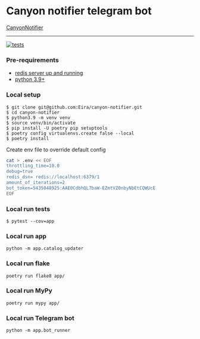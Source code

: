 # Canyon notifier telegram bot
[CanyonNotifier](https://t.me/CanyonNotifierBot)

---
[![tests](https://github.com/Eira/canyon-notifier/actions/workflows/tests.yml/badge.svg?branch=master)](https://github.com/Eira/canyon-notifier/actions/workflows/tests.yml)


### Pre-requirements
- [redis server up and running](https://redis.io/docs/getting-started/installation/)
- [python 3.9+](https://www.python.org/downloads/)

### Local setup
```shell
$ git clone git@github.com:Eira/canyon-notifier.git
$ cd canyon-notifier
$ python3.9 -m venv venv
$ source venv/bin/activate
$ pip install -U poetry pip setuptools
$ poetry config virtualenvs.create false --local
$ poetry install
```

Create env file to override default config
```bash
cat > .env << EOF
throttling_time=10.0
debug=true
redis_dsn= redis://localhost:6379/1
amount_of_iterations=2
bot_token=5435048925:AAE0CdbhQL7baW-EZmtVZ0nbyNbEtCQWUcE
EOF
```

### Local run tests
```shell
$ pytest --cov=app
```

### Local run app
```
python -m app.catalog_updater
```

### Local run flake
```
poetry run flake8 app/
```
### Local run MyPy
```
poetry run mypy app/
```

### Local run Telegram bot
```
python -m app.bot_runner
```



